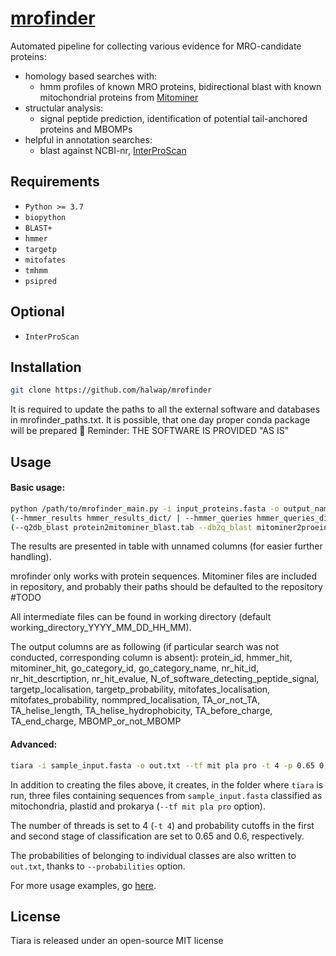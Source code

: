 # [mrofinder](https://github.com/halwap/mrofinder)

Automated pipeline for collecting various evidence for MRO-candidate proteins:
- homology based searches with:
  - hmm profiles of known MRO proteins, bidirectional blast with known mitochondrial proteins from [Mitominer](https://mitominer.mrc-mbu.cam.ac.uk/release-4.0/begin.do)
- structular analysis:
  - signal peptide prediction, identification of potential tail-anchored proteins and MBOMPs
- helpful in annotation searches:
  - blast against NCBI-nr, [InterProScan](https://interproscan-docs.readthedocs.io/en/latest/)
      

## Requirements

- `Python >= 3.7`
- `biopython`
- `BLAST+`
- `hmmer`
- `targetp`
- `mitofates`
- `tmhmm`
- `psipred`

## Optional
- `InterProScan`


## Installation

```bash
git clone https://github.com/halwap/mrofinder
```
It is required to update the paths to all the external software and databases in mrofinder_paths.txt. It is possible, that one day proper conda package will be prepared :slightly_smiling_face:
Reminder: THE SOFTWARE IS PROVIDED "AS IS"


## Usage


#### Basic usage:
```bash
python /path/to/mrofinder_main.py -i input_proteins.fasta -o output_nametsv
(--hmmer_results hmmer_results_dict/ | --hmmer_queries hmmer_queries_dict/)
(--q2db_blast protein2mitominer_blast.tab --db2q_blast mitominer2proein_blast.tab | --mitominer_fasta /path/to/mitominer.fasta --mitominer_db /path/to/mitominer_blast_db)
```


The results are presented in table with unnamed columns (for easier further handling).


mrofinder only works with protein sequences. Mitominer files are included in repository, and probably their paths should be defaulted to the repository #TODO

All intermediate files can be found in working directory (default working_directory_YYYY_MM_DD_HH_MM). 

The output columns are as following (if particular search was not conducted, corresponding column is absent):
protein_id, hmmer_hit, mitominer_hit, go_category_id, go_category_name, nr_hit_id, nr_hit_descrtiption, nr_hit_evalue,
N_of_software_detecting_peptide_signal, targetp_localisation, targetp_probability, mitofates_localisation, mitofates_probability, nommpred_localisation,
TA_or_not_TA, TA_helise_length, TA_helise_hydrophobicity, TA_before_charge, TA_end_charge, MBOMP_or_not_MBOMP



#### Advanced:

```bash
tiara -i sample_input.fasta -o out.txt --tf mit pla pro -t 4 -p 0.65 0.60 --probabilities
```

In addition to creating the files above, it creates, in the folder where `tiara` is run,
three files containing sequences from `sample_input.fasta` classified as 
mitochondria, plastid and prokarya (`--tf mit pla pro` option).

The number of threads is set to 4 (`-t 4`) and probability cutoffs 
in the first and second stage of classification are set to 0.65 and 0.6, respectively.

The probabilities of belonging to individual classes are also written to 
`out.txt`, thanks to `--probabilities` option.

For more usage examples, go [here](docs/usage.md).

## License

Tiara is released under an open-source MIT license 











